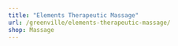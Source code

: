 ```yaml
---
title: "Elements Therapeutic Massage"
url: /greenville/elements-therapeutic-massage/
shop: Massage
---
```

